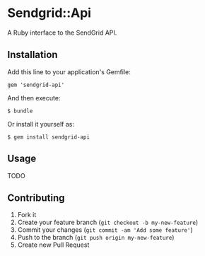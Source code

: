 # Sendgrid::Api

A Ruby interface to the SendGrid API.

## Installation

Add this line to your application's Gemfile:

    gem 'sendgrid-api'

And then execute:

    $ bundle

Or install it yourself as:

    $ gem install sendgrid-api

## Usage

TODO

## Contributing

1. Fork it
2. Create your feature branch (`git checkout -b my-new-feature`)
3. Commit your changes (`git commit -am 'Add some feature'`)
4. Push to the branch (`git push origin my-new-feature`)
5. Create new Pull Request
